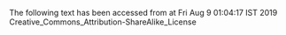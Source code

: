The following text has been accessed from at Fri Aug 9 01:04:17 IST 2019
Creative_Commons_Attribution-ShareAlike_License
